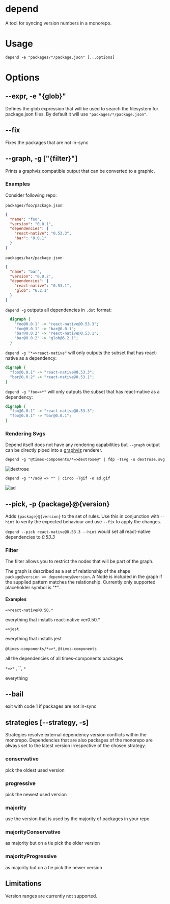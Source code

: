# depend

A tool for syncing version numbers in a monorepo.

# Usage

```
depend -e "packages/*/package.json" [...options]
```

# Options

## --expr, -e "{glob}"

Defines the glob expression that will be used to search the filesystem for
package.json files. By default it will use `"packages/*/package.json"`.

## --fix

Fixes the packages that are not in-sync

## --graph, -g ["{filter}"]

Prints a graphviz compatible output that can be converted to a graphic.

### Examples

Consider following repo:

`packages/foo/package.json`:

```json
{
  "name": "foo",
  "version": "0.0.1",
  "dependencies": {
    "react-native": "0.53.3",
    "bar": "0.0.1"
  }
}
```

`packages/bar/package.json`:

```json
{
  "name": "bar",
  "version": "0.0.2",
  "dependencies": {
    "react-native": "0.53.1",
    "glob": "6.2.1"
  }
}
```

`depend -g` outputs all dependencies in `.dot` format:

```dot
  digraph {
    "foo@0.0.1" -> "react-native@0.53.3";
    "foo@0.0.1" -> "bar@0.0.1";
    "bar@0.0.2" -> "react-native@0.53.1";
    "bar@0.0.2" -> "glob@6.2.1";
  }
```

`depend -g "*=>react-native"` will only outputs the subset that has react-native
as a dependency:

```dot
digraph {
  "foo@0.0.1" -> "react-native@0.53.3";
  "bar@0.0.2" -> "react-native@0.53.1";
}
```

`depend -g "foo=>*"` will only outputs the subset that has react-native as a
dependency:

```dot
digraph {
  "foo@0.0.1" -> "react-native@0.53.3";
  "foo@0.0.1" -> "bar@0.0.1";
}
```

### Rendering Svgs

Depend itself does not have any rendering capabilities but `--graph` output can
be directly piped into a [graphviz](https://www.graphviz.org/) renderer.

`depend -g "@times-components/*=>dextrose@" | fdp -Tsvg -o dextrose.svg`

![dextrose](https://user-images.githubusercontent.com/4670055/36293283-fe725ae0-12cf-11e8-989d-1d240be38f86.gif)

`depend -g "*/ad@ => *" | circo -Tgif -o ad.gif`

![ad](https://user-images.githubusercontent.com/4670055/36293460-eaaf110e-12d1-11e8-9e93-77416224fe81.gif)

## --pick, -p {package}@{version}

Adds `{package}@{version}` to the set of rules. Use this in conjunction with
`--hint` to verify the expected behaviour and use `--fix` to apply the changes.

`depend --pick react-native@0.53.3 --hint` would set all react-native
dependencies to _0.53.3_

### Filter

The filter allows you to restrict the nodes that will be part of the graph.

The graph is described as a set of relationship of the shape `package@version =>
dependency@version`. A Node is included in the graph if the supplied pattern
matches the relationship. Currently only supported placeholder symbol is "\*".

#### Examples

`=>react-native@0.50.*`

everything that installs react-native ver0.50.\*

`=>jest`

everything that installs jest

`@times-components/*=>*`, `@times-components`

all the dependencies of all times-components packages

`*=>*` , ``, `*`

everything

## --bail

exit with code 1 if packages are not in-sync

## strategies [--strategy, -s]

Strategies resolve external dependency version conflicts within the monorepo.
Dependencies that are also packages of the monorepo are always set to the latest
version irrespective of the chosen strategy.

### conservative

pick the oldest used version

### progressive

pick the newest used version

### majority

use the version that is used by the majority of packages in your repo

### majorityConservative

as majority but on a tie pick the older version

### majorityProgressive

as majority but on a tie pick the newer version

## Limitations

Version ranges are currently not supported.

